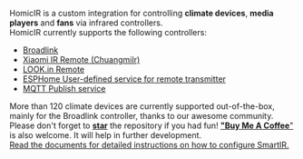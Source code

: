 HomicIR is a custom integration for controlling **climate devices**, **media players** and **fans** via infrared controllers.<br>
HomicIR currently supports the following controllers:
* [Broadlink](https://www.home-assistant.io/integrations/broadlink/)
* [Xiaomi IR Remote (ChuangmiIr)](https://www.home-assistant.io/integrations/remote.xiaomi_miio/)
* [LOOK.in Remote](http://look-in.club/devices/remote)
* [ESPHome User-defined service for remote transmitter](https://esphome.io/components/api.html#user-defined-services)
* [MQTT Publish service](https://www.home-assistant.io/docs/mqtt/service/)

More than 120 climate devices are currently supported out-of-the-box, mainly for the Broadlink controller, thanks to our awesome community.<br>
Please don't forget to [**star**](https://github.com/smartHomeHub/SmartIR/) the repository if you had fun! [**"Buy Me A Coffee**"](https://www.buymeacoffee.com/vassilis) is also welcome. It will help in further development.<br>
[Read the documents for detailed instructions on how to configure SmartIR.](https://github.com/smartHomeHub/SmartIR/)
